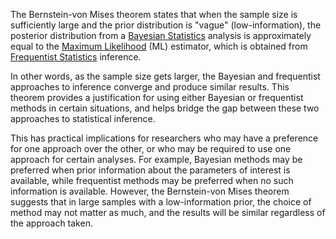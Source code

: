 ---
---

The Bernstein-von Mises theorem states that when the sample size is sufficiently large and the prior distribution is "vague" (low-information), the posterior distribution from a [Bayesian Statistics](Bayesian%20Statistics.md) analysis is approximately equal to the [Maximum Likelihood](Maximum%20Likelihood.md) (ML) estimator, which is obtained from [Frequentist Statistics](Frequentist%20Statistics.md) inference.

In other words, as the sample size gets larger, the Bayesian and frequentist approaches to inference converge and produce similar results. This theorem provides a justification for using either Bayesian or frequentist methods in certain situations, and helps bridge the gap between these two approaches to statistical inference.

This has practical implications for researchers who may have a preference for one approach over the other, or who may be required to use one approach for certain analyses. For example, Bayesian methods may be preferred when prior information about the parameters of interest is available, while frequentist methods may be preferred when no such information is available. However, the Bernstein-von Mises theorem suggests that in large samples with a low-information prior, the choice of method may not matter as much, and the results will be similar regardless of the approach taken.
